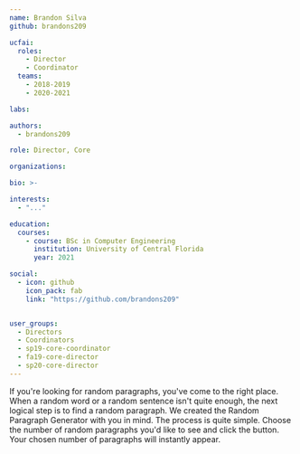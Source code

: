 ```yaml
---
name: Brandon Silva
github: brandons209

ucfai:
  roles:
    - Director
    - Coordinator
  teams:
    - 2018-2019
    - 2020-2021

labs:

authors:
  - brandons209

role: Director, Core

organizations:

bio: >-

interests:
  - "..."

education:
  courses:
    - course: BSc in Computer Engineering
      institution: University of Central Florida
      year: 2021

social:
  - icon: github
    icon_pack: fab
    link: "https://github.com/brandons209"


user_groups:
  - Directors
  - Coordinators
  - sp19-core-coordinator
  - fa19-core-director
  - sp20-core-director
---
```


If you're looking for random paragraphs, you've come to the right place. When a random
word or a random sentence isn't quite enough, the next logical step is to find a random
paragraph. We created the Random Paragraph Generator with you in mind. The process is
quite simple. Choose the number of random paragraphs you'd like to see and click the
button. Your chosen number of paragraphs will instantly appear.
